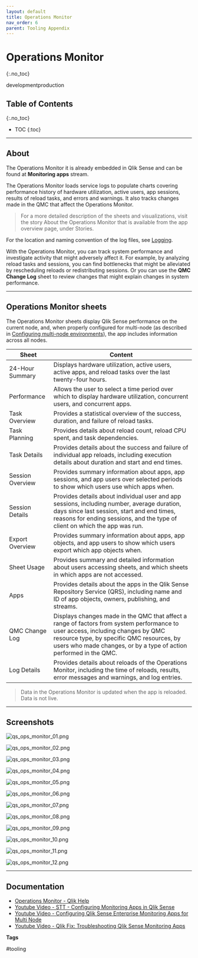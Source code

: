 ```yaml
---
layout: default
title: Operations Monitor
nav_order: 6
parent: Tooling Appendix
---
```


# Operations Monitor
{:.no_toc}

<span class="label dev">development</span><span class="label prod">production</span>


## Table of Contents
{:.no_toc}

* TOC
{:toc}

-------------------------



## About

The Operations Monitor it is already embedded in Qlik Sense and can be found at **Monitoring apps** stream.

The Operations Monitor loads service logs to populate charts covering performance history of hardware utilization, active users, app sessions, results of reload tasks, and errors and warnings. It also tracks changes made in the QMC that affect the Operations Monitor.

> For a more detailed description of the sheets and visualizations, visit the story About the Operations Monitor that is available from the app overview page, under Stories.

For the location and naming convention of the log files, see [Logging](https://help.qlik.com/en-US/sense-admin/Subsystems/DeployAdministerQSE/Content/Sense_DeployAdminister/QSEoW/Deploy_QSEoW/Server-Logging.htm).

With the Operations Monitor, you can track system performance and investigate activity that might adversely affect it. For example, by analyzing reload tasks and sessions, you can find bottlenecks that might be alleviated by rescheduling reloads or redistributing sessions. Or you can use the **QMC Change Log** sheet to review changes that might explain changes in system performance.

-------------------------

## Operations Monitor sheets

The Operations Monitor sheets display Qlik Sense performance on the current node, and, when properly configured for multi-node (as described in [Configuring multi-node environments](https://help.qlik.com/en-US/sense-admin/Subsystems/DeployAdministerQSE/Content/Sense_DeployAdminister/QSEoW/Administer_QSEoW/Monitoring_QSEoW/Configure-monitoring-apps.htm#Configuring)), the app includes information across all nodes.


Sheet       | Content |
------------|----------|
 24-Hour Summary | Displays hardware utilization, active users, active apps, and reload tasks over the last twenty-four hours. |
 Performance | Allows the user to select a time period over which to display hardware utilization, concurrent users, and concurrent apps. |
 Task Overview | Provides a statistical overview of the success, duration, and failure of reload tasks.|
 Task Planning | Provides details about reload count, reload CPU spent, and task dependencies.|
 Task Details | Provides details about the success and failure of individual app reloads, including execution details about duration and start and end times.|
 Session Overview | Provides summary information about apps, app sessions, and app users over selected periods to show which users use which apps when.|
 Session Details | Provides details about individual user and app sessions, including number, average duration, days since last session, start and end times, reasons for ending sessions, and the type of client on which the app was run.|
 Export Overview | Provides summary information about apps, app objects, and app users to show which users export which app objects when. |
 Sheet Usage | Provides summary and detailed information about users accessing sheets, and which sheets in which apps are not accessed.|
 Apps | Provides details about the apps in the Qlik Sense Repository Service (QRS), including name and ID of app objects, owners, publishing, and streams.|
 QMC Change Log | Displays changes made in the QMC that affect a range of factors from system performance to user access, including changes by QMC resource type, by specific QMC resources, by users who made changes, or by a type of action performed in the QMC.|
 Log Details | Provides details about reloads of the Operations Monitor, including the time of reloads, results, error messages and warnings, and log entries.|

>  Data in the Operations Monitor is updated when the app is reloaded. Data is not live.

 -------------------------

## Screenshots

![qs_ops_monitor_01.png](images/qs_ops_monitor_01.png)

![qs_ops_monitor_02.png](images/qs_ops_monitor_02.png)

![qs_ops_monitor_03.png](images/qs_ops_monitor_03.png)

![qs_ops_monitor_04.png](images/qs_ops_monitor_04.png)

![qs_ops_monitor_05.png](images/qs_ops_monitor_05.png)

![qs_ops_monitor_06.png](images/qs_ops_monitor_06.png)

![qs_ops_monitor_07.png](images/qs_ops_monitor_07.png)

![qs_ops_monitor_08.png](images/qs_ops_monitor_08.png)

![qs_ops_monitor_09.png](images/qs_ops_monitor_09.png)

![qs_ops_monitor_10.png](images/qs_ops_monitor_10.png)

![qs_ops_monitor_11.png](images/qs_ops_monitor_11.png)

![qs_ops_monitor_12.png](images/qs_ops_monitor_12.png)

-------------------------

## Documentation

* [Operations Monitor - Qlik Help](https://help.qlik.com/en-US/sense-admin/Subsystems/DeployAdministerQSE/Content/Sense_DeployAdminister/QSEoW/Administer_QSEoW/Monitoring_QSEoW/Operations-monitor-app.htm)
* [Youtube Video - STT - Configuring Monitoring Apps in Qlik Sense](https://youtube.com/watch?v=_WywE9AXnvs)
* [Youtube Video - Configuring Qlik Sense Enterprise Monitoring Apps for Multi Node](https://youtube.com/watch?v=ycGESqJME3E)
* [Youtube Video - Qlik Fix: Troubleshooting Qlik Sense Monitoring Apps](https://youtube.com/watch?v=ulZw6_ZJ_ek&t=23s)

**Tags**

#tooling

&nbsp;